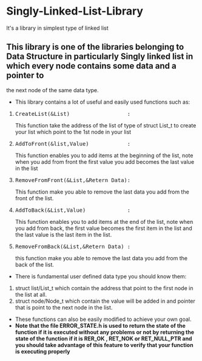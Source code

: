 # Singly-Linked-List-Library
It's a library in simplest type of linked list
## This library is one of the libraries belonging to Data Structure in particularly Singly linked list in which every node contains some data and a pointer to 
the next node of the same data type.
- This library contains a lot of useful and easily used functions such as:
1. <pre>CreateList(&List)                  :</pre> This function take the address of the list of type of struct List_t to create your list which point to the 1st node in your list
2. <pre>AddToFront(&list,Value)            :</pre> This function enables you to add items at the beginning of the list, note when you add from front the first value you add becomes the last value in the list
3. <pre>RemoveFromFront(&List,&Retern Data):</pre> This function make you able to remove the last data you add from the front of the list.
4. <pre>AddToBack(&List,Value)             :</pre> This function enables you to add items at the end of the list, note when you add from back, the first value becomes the first item in the list and the last value is the last item in the list.
5. <pre>RemoveFromBack(&List,&Retern Data) :</pre>  this function make you able to remove the last data you add from the back of the list.
- There is fundamental user defined data type you should know them:
1. struct list/List_t which contain the address that point to the first node in the list at all.
2. struct node/Node_t which contain the value will be added in and pointer that is point to the next node in the list.
- These functions can also be easily modified to achieve your own goal.
- **Note that the file ERROR_STATE.h is used to return the state of the function if it is executed without any problems or not by returning the state of the function if it is RER_OK , RET_NOK or RET_NULL_PTR and you should take advantage of this feature to verify that your function is executing properly**

